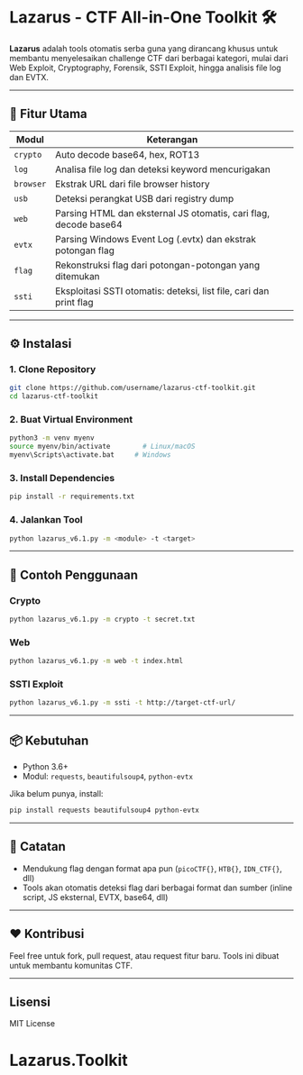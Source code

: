 
# Lazarus - CTF All-in-One Toolkit 🛠️

**Lazarus** adalah tools otomatis serba guna yang dirancang khusus untuk membantu menyelesaikan challenge CTF dari berbagai kategori, mulai dari Web Exploit, Cryptography, Forensik, SSTI Exploit, hingga analisis file log dan EVTX.

---

## 🚀 Fitur Utama

| Modul       | Keterangan                                                                 |
|-------------|-----------------------------------------------------------------------------|
| `crypto`    | Auto decode base64, hex, ROT13                                              |
| `log`       | Analisa file log dan deteksi keyword mencurigakan                          |
| `browser`   | Ekstrak URL dari file browser history                                       |
| `usb`       | Deteksi perangkat USB dari registry dump                                   |
| `web`       | Parsing HTML dan eksternal JS otomatis, cari flag, decode base64           |
| `evtx`      | Parsing Windows Event Log (.evtx) dan ekstrak potongan flag                |
| `flag`      | Rekonstruksi flag dari potongan-potongan yang ditemukan                    |
| `ssti`      | Eksploitasi SSTI otomatis: deteksi, list file, cari dan print flag         |

---

## ⚙️ Instalasi

### 1. Clone Repository
```bash
git clone https://github.com/username/lazarus-ctf-toolkit.git
cd lazarus-ctf-toolkit
```

### 2. Buat Virtual Environment
```bash
python3 -m venv myenv
source myenv/bin/activate        # Linux/macOS
myenv\Scripts\activate.bat     # Windows
```

### 3. Install Dependencies
```bash
pip install -r requirements.txt
```

### 4. Jalankan Tool
```bash
python lazarus_v6.1.py -m <module> -t <target>
```

---

## 📌 Contoh Penggunaan

### Crypto
```bash
python lazarus_v6.1.py -m crypto -t secret.txt
```

### Web
```bash
python lazarus_v6.1.py -m web -t index.html
```

### SSTI Exploit
```bash
python lazarus_v6.1.py -m ssti -t http://target-ctf-url/
```

---

## 📦 Kebutuhan

- Python 3.6+
- Modul: `requests`, `beautifulsoup4`, `python-evtx`

Jika belum punya, install:
```bash
pip install requests beautifulsoup4 python-evtx
```

---

## 📣 Catatan

- Mendukung flag dengan format apa pun (`picoCTF{}`, `HTB{}`, `IDN_CTF{}`, dll)
- Tools akan otomatis deteksi flag dari berbagai format dan sumber (inline script, JS eksternal, EVTX, base64, dll)

---

## ❤️ Kontribusi
Feel free untuk fork, pull request, atau request fitur baru. Tools ini dibuat untuk membantu komunitas CTF.

---

## Lisensi
MIT License
# Lazarus.Toolkit
